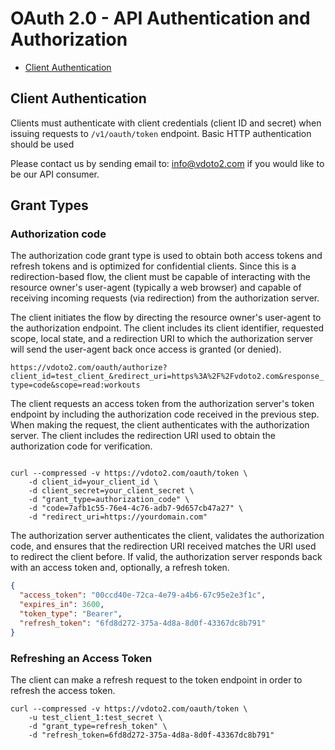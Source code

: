 # OAuth 2.0 - API Authentication and Authorization

* [Client Authentication](#client-authentication)

## Client Authentication
Clients must authenticate with client credentials (client ID and secret) when issuing requests to `/v1/oauth/token` endpoint. Basic HTTP authentication should be used

Please contact us by sending email to: info@vdoto2.com if you would like to be our API consumer.

## Grant Types

### Authorization code
The authorization code grant type is used to obtain both access tokens and refresh tokens and is optimized for confidential clients. Since this is a redirection-based flow, the client must be capable of interacting with the resource owner's user-agent (typically a web browser) and capable of receiving incoming requests (via redirection) from the authorization server.

The client initiates the flow by directing the resource owner's user-agent to the authorization endpoint. The client includes its client identifier, requested scope, local state, and a redirection URI to which the authorization server will send the user-agent back once access is granted (or denied).

`https://vdoto2.com/oauth/authorize?client_id=test_client_&redirect_uri=https%3A%2F%2Fvdoto2.com&response_type=code&scope=read:workouts`

The client requests an access token from the authorization server's token endpoint by including the authorization code received in the previous step. When making the request, the client authenticates with the authorization server. The client includes the redirection URI used to obtain the authorization code for verification.

```

curl --compressed -v https://vdoto2.com/oauth/token \
	-d client_id=your_client_id \
	-d client_secret=your_client_secret \
	-d "grant_type=authorization_code" \
	-d "code=7afb1c55-76e4-4c76-adb7-9d657cb47a27" \
	-d "redirect_uri=https://yourdomain.com"

```

The authorization server authenticates the client, validates the authorization code, and ensures that the redirection URI received matches the URI used to redirect the client before. If valid, the authorization server responds back with an access token and, optionally, a refresh token.

```json
{
  "access_token": "00ccd40e-72ca-4e79-a4b6-67c95e2e3f1c",
  "expires_in": 3600,
  "token_type": "Bearer",
  "refresh_token": "6fd8d272-375a-4d8a-8d0f-43367dc8b791"
}
```

### Refreshing an Access Token

The client can make a refresh request to the token endpoint in order to refresh the access token.

```
curl --compressed -v https://vdoto2.com/oauth/token \
	-u test_client_1:test_secret \
	-d "grant_type=refresh_token" \
	-d "refresh_token=6fd8d272-375a-4d8a-8d0f-43367dc8b791"
```